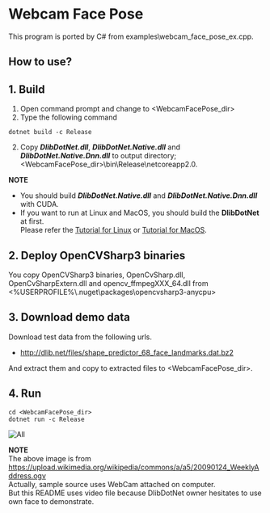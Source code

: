 ﻿# Webcam Face Pose
 
This program is ported by C# from examples\webcam_face_pose_ex.cpp.

## How to use?

## 1. Build

1. Open command prompt and change to &lt;WebcamFacePose_dir&gt;
1. Type the following command
````
dotnet build -c Release
````
2. Copy ***DlibDotNet.dll***, ***DlibDotNet.Native.dll*** and ***DlibDotNet.Native.Dnn.dll*** to output directory; &lt;WebcamFacePose_dir&gt;\bin\Release\netcoreapp2.0.

**NOTE**  
- You should build ***DlibDotNet.Native.dll*** and ***DlibDotNet.Native.Dnn.dll*** with CUDA.
- If you want to run at Linux and MacOS, you should build the **DlibDotNet** at first.  
Please refer the [Tutorial for Linux](https://github.com/takuya-takeuchi/DlibDotNet/wiki/Tutorial-for-Linux) or [Tutorial for MacOS](https://github.com/takuya-takeuchi/DlibDotNet/wiki/Tutorial-for-MacOS).

## 2. Deploy OpenCVSharp3 binaries

You copy OpenCVSharp3 binaries, OpenCvSharp.dll, OpenCvSharpExtern.dll and opencv_ffmpegXXX_64.dll from &lt;%USERPROFILE%\\.nuget\packages\opencvsharp3-anycpu&gt;

## 3. Download demo data

Download test data from the following urls.

- http://dlib.net/files/shape_predictor_68_face_landmarks.dat.bz2

And extract them and copy to extracted files to &lt;WebcamFacePose_dir&gt;.

## 4. Run

````
cd <WebcamFacePose_dir>
dotnet run -c Release
````

![All](images/video.gif "All")

**NOTE**  
The above image is from https://upload.wikimedia.org/wikipedia/commons/a/a5/20090124_WeeklyAddress.ogv  
Actually, sample source uses WebCam attached on computer.  
But this README uses video file because DlibDotNet owner hesitates to use own face to demonstrate.
